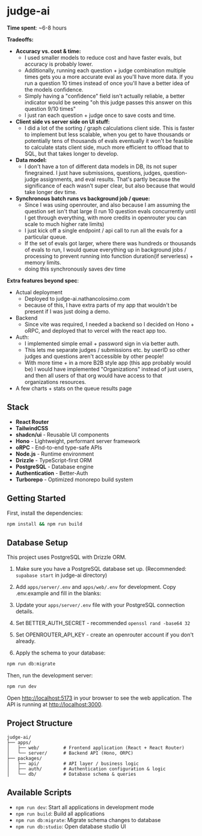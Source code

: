 # judge-ai

**Time spent**: ~6-8 hours

**Tradeoffs:**
- **Accuracy vs. cost & time:**
    - I used smaller models to reduce cost and have faster evals, but accuracy is probably lower. 
    - Additionally, running each question + judge combination multiple times gets you a more accurate eval as you'll have more data. If you run a question 10 times instead of once you'll have a better idea of the models confidence. 
    - Simply having a "confidence" field isn't actually reliable, a better indicator would be seeing "oh this judge passes this answer on this question 9/10 times"
    - I just ran each question + judge once to save costs and time.
- **Client side vs server side on UI stuff:**
    - I did a lot of the sorting / graph calculations client side. This is faster to implement but less scalable, when you get to have thousands or potentially tens of thousands of evals eventually it won't be feasible to calculate stats client side, much more efficient to offload that to SQL, but that takes longer to develop.
- **Data model:**
    - I don't have a ton of different data models in DB, its not super finegrained. I just have submissions, questions, judges, question-judge assignments, and eval results. That's partly because the significance of each wasn't super clear, but also because that would take longer dev time. 
- **Synchronous batch runs vs background job / queue:**
    - Since I was using openrouter, and also because I am assuming the question set isn't that large (I run 10 question evals concurrently until I get through everything, with more credits in openrouter you can scale to much higher rate limits)
    - I just kick off a single endpoint / api call to run all the evals for a particular queue. 
    - If the set of evals got larger, where there was hundreds or thousands of evals to run, I would queue everything up in background jobs / processing to prevent running into function duration(if serverless) + memory limits. 
    - doing this synchronously saves dev time

**Extra features beyond spec**:
- Actual deployment
    - Deployed to judge-ai.nathancolosimo.com
    - because of this, I have extra parts of my app that wouldn't be present if I was just doing a demo.
- Backend
    - Since vite was required, I needed a backend so I decided on Hono + oRPC, and deployed that to vercel with the react app too. 
- Auth:
    - I implemented simple email + password sign in via better auth.
    - This lets me separate judges / submissions etc. by userID so other judges and questions aren't accessible by other people!
    - With more time + in a more B2B style app (this app probably would be) I would have implemented "Organizations" instead of just users, and then all users of that org would have access to that organizations resources. 
- A few charts + stats on the queue results page

## Stack

- **React Router** 
- **TailwindCSS**
- **shadcn/ui** - Reusable UI components
- **Hono** - Lightweight, performant server framework
- **oRPC** - End-to-end type-safe APIs
- **Node.js** - Runtime environment
- **Drizzle** - TypeScript-first ORM
- **PostgreSQL** - Database engine
- **Authentication** - Better-Auth
- **Turborepo** - Optimized monorepo build system

## Getting Started

First, install the dependencies:

```bash
npm install && npm run build
```
## Database Setup

This project uses PostgreSQL with Drizzle ORM.

1. Make sure you have a PostgreSQL database set up. (Recommended: `supabase start` in judge-ai directory)
2. Add `apps/server/.env` and `apps/web/.env` for development. Copy .env.example and fill in the blanks:
3. Update your `apps/server/.env` file with your PostgreSQL connection details. 
4. Set BETTER_AUTH_SECRET - recommended `openssl rand -base64 32`
5. Set OPENROUTER_API_KEY - create an openrouter account if you don't already.

6. Apply the schema to your database:
```bash
npm run db:migrate
```


Then, run the development server:

```bash
npm run dev
```

Open [http://localhost:5173](http://localhost:5173) in your browser to see the web application.
The API is running at [http://localhost:3000](http://localhost:3000).







## Project Structure

```
judge-ai/
├── apps/
│   ├── web/         # Frontend application (React + React Router)
│   └── server/      # Backend API (Hono, ORPC)
├── packages/
│   ├── api/         # API layer / business logic
│   ├── auth/        # Authentication configuration & logic
│   └── db/          # Database schema & queries
```

## Available Scripts

- `npm run dev`: Start all applications in development mode
- `npm run build`: Build all applications
- `npm run db:migrate`: Migrate schema changes to database
- `npm run db:studio`: Open database studio UI
